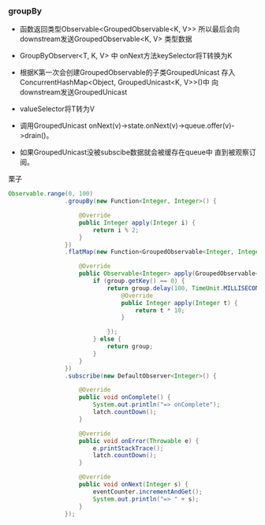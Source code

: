 ### groupBy

* 函数返回类型Observable<GroupedObservable<K, V>> 所以最后会向downstream发送GroupedObservable<K, V>  类型数据

* GroupByObserver<T, K, V> 中 onNext方法keySelector将T转换为K 
* 根据K第一次会创建GroupedObservable的子类GroupedUnicast 存入ConcurrentHashMap<Object, GroupedUnicast<K, V>>()中  向downstream发送GroupedUnicast
* valueSelector将T转为V
* 调用GroupedUnicast onNext(v)->state.onNext(v)->queue.offer(v)->drain()。
* 如果GroupedUnicast没被subscibe数据就会被缓存在queue中 直到被观察订阅。

 栗子

```java
Observable.range(0, 100)
                .groupBy(new Function<Integer, Integer>() {

                    @Override
                    public Integer apply(Integer i) {
                        return i % 2;
                    }
                })
                .flatMap(new Function<GroupedObservable<Integer, Integer>, Observable<Integer>>() {

                    @Override
                    public Observable<Integer> apply(GroupedObservable<Integer, Integer> group) {
                        if (group.getKey() == 0) {
                            return group.delay(100, TimeUnit.MILLISECONDS).map(new Function<Integer, Integer>() {
                                @Override
                                public Integer apply(Integer t) {
                                    return t * 10;
                                }

                            });
                        } else {
                            return group;
                        }
                    }
                })
                .subscribe(new DefaultObserver<Integer>() {

                    @Override
                    public void onComplete() {
                        System.out.println("=> onComplete");
                        latch.countDown();
                    }

                    @Override
                    public void onError(Throwable e) {
                        e.printStackTrace();
                        latch.countDown();
                    }

                    @Override
                    public void onNext(Integer s) {
                        eventCounter.incrementAndGet();
                        System.out.println("=> " + s);
                    }
                });
```

